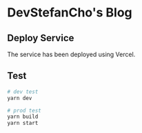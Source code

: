 # DevStefanCho's Blog

## Deploy Service

The service has been deployed using Vercel.

## Test

```bash
# dev test
yarn dev

# prod test
yarn build
yarn start
```

